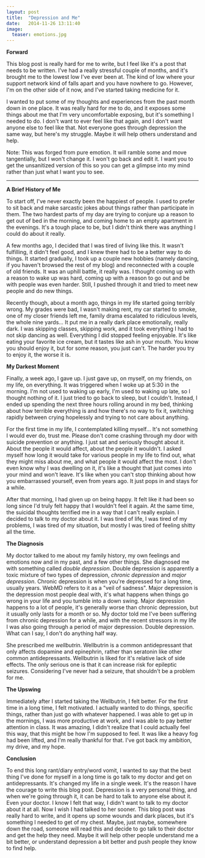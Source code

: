 ```yaml
---
layout: post
title:  "Depression and Me"
date:   2014-11-26 13:11:40
image:
  teaser: emotions.jpg
---
```


**Forward**

This blog post is really hard for me to write, but I feel like it's a post
that needs to be written. I've had a really stressful couple of months, and
it's brought me to the lowest low I've ever been at. The kind of low where
your support network kind of falls apart and you have nowhere to go. However,
I'm on the other side of it now, and I've started taking medicine for it.

I wanted to put some of my thoughts and experiences from the past month down in
one place. It was really hard for me to do, and it exposes some things about
me that I'm very uncomfortable exposing, but it's something I needed to do. I
don't want to ever feel like that again, and I don't want anyone else to feel
like that. Not everyone goes through depression the same way, but here's my
struggle. Maybe it will help others understand and help.

Note: This was forged from pure emotion. It will ramble some and move
tangentially, but I won't change it. I won't go back and edit it. I want you
to get the unsanitized version of this so you can get a glimpse into my mind
rather than just what I want you to see.

---

**A Brief History of Me**

To start off, I've never exactly been the happiest
of people. I used to prefer to sit back and make sarcastic jokes about things
rather than participate in them. The two hardest parts of my day are trying to
conjure up a reason to get out of bed in the morning, and coming home to an
empty apartment in the evenings. It's a tough place to be, but I didn't think
there was anything I could do about it really.

A few months ago, I decided that I was tired of living like this. It wasn't
fulfilling, it didn't feel good, and I knew there had to be a better way to do
things. It started gradually, I took up a couple new hobbies (namely dancing,
if you haven't browsed the rest of my blog) and reconnected with a couple of
old friends. It was an uphill battle, it really was. I thought coming up with
a reason to wake up was hard, coming up with a reason to go out and be with
people was even harder. Still, I pushed through it and tried to meet new
people and do new things.

Recently though, about a month ago, things in my life started going terribly
wrong. My grades were bad, I wasn't making rent, my car started to smoke, one
of my closer friends left me, family drama escalated to ridiculous levels, the
whole nine yards... It put me in a really dark place emotionally, really dark.
I was skipping classes, skipping work, and it took everything I had to not
skip dancing as well. Everything I did stopped feeling enjoyable. It's like
eating your favorite ice cream, but it tastes like ash in your mouth. You know
you should enjoy it, but for some reason, you just can't. The harder you try
to enjoy it, the worse it is.

**My Darkest Moment**

Finally, a week ago, I gave up. I just gave up, on myself, on my friends, on
my life, on everything. It was triggered when I woke up at 5:30 in the
morning. I'm not used to waking up early, I'm used to waking up late, so I
thought nothing of it. I just tried to go back to sleep, but I couldn't.
Instead, I ended up spending the next three hours rolling around in my bed,
thinking about how terrible everything is and how there's no way to fix it,
switching rapidly between crying hopelessly and trying to not care about
anything.

For the first time in my life, I contemplated killing myself... It's not
something I would ever do, trust me. Please don't come crashing through my
door with suicide prevention or anything. I just sat and seriously thought
about it. About the people it would affect, about the people it wouldn't. I
asked myself how long it would take for various people in my life to find out,
what they might miss about me, and what people it would affect the most. I
don't even know why I was dwelling on it, it's like a thought that just comes
into your mind and won't leave. It's like when you can't stop thinking about
how you embarrassed yourself, even from years ago. It just pops in and stays
for a while.

After that morning, I had given up on being happy. It felt like it had been so
long since I'd truly felt happy that I wouldn't feel it again. At the same
time, the suicidal thoughts terrified me in a way that I can't really explain.
I decided to talk to my doctor about it. I was tired of life, I was tired of
my problems, I was tired of my situation, but mostly I was tired of feeling
shitty all the time.

**The Diagnosis**

My doctor talked to me about my family history, my own feelings and emotions
now and in my past, and a few other things. She diagnosed me with something
called _double depression_. Double depression is apparently a toxic mixture of
two types of depression, _chronic depression_ and _major depression_. Chronic
depression is when you're depressed for a long time, usually years. WebMD
refers to it as a "veil of sadness". Major depression is the depression most
people deal with, it's what happens when things go wrong in your life and you
tumble into a down swing. Major depression happens to a lot of people, it's
generally worse than chronic depression, but it usually only lasts for a month
or so. My doctor told me I've been suffering from chronic depression for a
while, and with the recent stressors in my life I was also going through a
period of major depression. Double depression. What can I say, I don't do
anything half way.

She prescribed me _wellbutrin_. Wellbutrin is a common antidepressant that
only affects dopamine and epinephrin, rather than seratonin like other common
antidepressants. Wellbutrin is liked for it's relative lack of side effects.
The only serious one is that it can increase risk for epileptic seizures.
Considering I've never had a seizure, that shouldn't be a problem for me.

**The Upswing**

Immediately after I started taking the Wellbutrin, I felt better. For the
first time in a long time, I felt motivated. I actually wanted to do things,
specific things, rather than just go with whatever happened. I was able to get
up in the mornings, I was more productive at work, and I was able to pay
better attention in class. It was amazing, I didn't realize that I could
actually feel this way, that this might be how I'm supposed to feel. It was
like a heavy fog had been lifted, and I'm really thankful for that. I've got
back my ambition, my drive, and my hope.

**Conclusion**

To end this long rant/diary entry/word vomit, I wanted to say that the best
thing I've done for myself in a long time is go talk to my doctor and get on
antidepressants. It's changed my life in a single week. It's the reason I have
the courage to write this blog post. Depression is a very personal thing, and
when we're going through it, it can be hard to talk to anyone else about it.
Even your doctor. I know I felt that way, I didn't want to talk to my doctor
about it at all. Now I wish I had talked to her sooner. This blog post was
really hard to write, and it opens up some wounds and dark places, but it's
something I needed to get of my chest. Maybe, just maybe, somewhere down the
road, someone will read this and decide to go talk to their doctor and get the
help they need. Maybe it will help other people understand me a bit better, or
understand depression a bit better and push people they know to find help.
